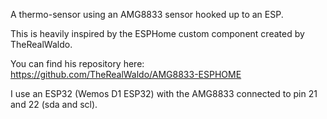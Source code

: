 A thermo-sensor using an AMG8833 sensor hooked up to an ESP.

This is heavily inspired by the ESPHome custom component created by TheRealWaldo.

You can find his repository here: https://github.com/TheRealWaldo/AMG8833-ESPHOME

I use an ESP32 (Wemos D1 ESP32) with the AMG8833 connected to pin 21 and 22 (sda and scl).


